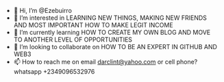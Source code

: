 - 👋 Hi, I’m @Ezebuirro
- 👀 I’m interested in LEARNING NEW THINGS, MAKING NEW FRIENDS AND MOST IMPORTANT HOW TO MAKE LEGIT INCOME
- 🌱 I’m currently learning HOW TO CREATE MY OWN BLOG AND MOVE TO ANOTHER LEVEL OF OPPORTUNITIES
- 💞️ I’m looking to collaborate on HOW TO BE AN EXPERT IN GITHUB AND WEB3
- 📫 How to reach me on email darclint@yahoo.com or cell phone?whatsapp +2349096532976

<!---
Ezebuirro/Ezebuirro is a ✨ special ✨ repository because its `README.md` (this file) appears on your GitHub profile.
You can click the Preview link to take a look at your changes.
--->
